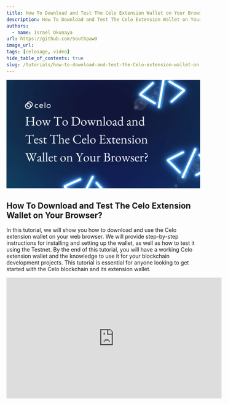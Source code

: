 ```yaml
---
title: How To Download and Test The Celo Extension Wallet on Your Browser
description: How To Download and Test The Celo Extension Wallet on Your Browser.
authors:
  - name: Israel Okunaya
url: https://github.com/Southpaw0
image_url:
tags: [celosage, video]
hide_table_of_contents: true
slug: /tutorials/how-to-download-and-test-the-Celo-extension-wallet-on-your-browser
---
```


![header](../src/data-tutorials/showcase/beginner/how-to-download-and-test-the-Celo-extension-wallet-on-your-browser.png)

## How To Download and Test The Celo Extension Wallet on Your Browser?

In this tutorial, we will show you how to download and use the Celo extension wallet on your web browser. We will provide step-by-step instructions for installing and setting up the wallet, as well as how to test it using the Testnet. By the end of this tutorial, you will have a working Celo extension wallet and the knowledge to use it for your blockchain development projects. This tutorial is essential for anyone looking to get started with the Celo blockchain and its extension wallet.

<iframe width="560" height="315" src="https://www.youtube.com/embed/KD_0kKxtl8c" title="YouTube video player" frameborder="0" allow="accelerometer; autoplay; clipboard-write; encrypted-media; gyroscope; picture-in-picture; web-share" allowfullscreen></iframe>
